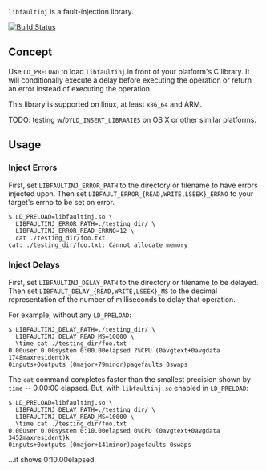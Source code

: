 

`libfaultinj` is a fault-injection library.

[![Build Status](https://travis-ci.org/androm3da/libfaultinj.svg?branch=master)](https://travis-ci.org/androm3da/libfaultinj)


## Concept

Use `LD_PRELOAD` to load `libfaultinj` in front of your platform's C library.  It will 
conditionally execute a delay before executing the operation or return an error instead
of executing the operation.

This library is supported on linux, at least `x86_64` and ARM.

TODO: testing w/`DYLD_INSERT_LIBRARIES` on OS X or other similar platforms.

## Usage

### Inject Errors
First, set `LIBFAULTINJ_ERROR_PATH` to the directory or filename to have errors injected upon.  Then set
`LIBFAULT_ERROR_{READ,WRITE,LSEEK}_ERRNO` to your target's errno to be set on error.

    $ LD_PRELOAD=libfaultinj.so \
      LIBFAULTINJ_ERROR_PATH=./testing_dir/ \
      LIBFAULTINJ_ERROR_READ_ERRNO=12 \
      cat ./testing_dir/foo.txt
    cat: ./testing_dir/foo.txt: Cannot allocate memory

### Inject Delays
First, set `LIBFAULTINJ_DELAY_PATH` to the directory or filename to be delayed.  Then set
`LIBFAULT_DELAY_{READ,WRITE,LSEEK}_MS` to the decimal representation of the number of
milliseconds to delay that operation.

For example, without any `LD_PRELOAD`:

    $ LIBFAULTINJ_DELAY_PATH=./testing_dir/ \
      LIBFAULTINJ_DELAY_READ_MS=10000 \
      \time cat ./testing_dir/foo.txt
    0.00user 0.00system 0:00.00elapsed ?%CPU (0avgtext+0avgdata 1748maxresident)k
    0inputs+0outputs (0major+79minor)pagefaults 0swaps

The `cat` command completes faster than the smallest precision shown by `time` -- 0.00:00 elapsed.  But, with `libfaultinj.so` enabled in `LD_PRELOAD`:

    $ LD_PRELOAD=libfaultinj.so \
      LIBFAULTINJ_DELAY_PATH=./testing_dir/ \
      LIBFAULTINJ_DELAY_READ_MS=10000 \
      \time cat ./testing_dir/foo.txt
    0.00user 0.00system 0:10.00elapsed 0%CPU (0avgtext+0avgdata 3452maxresident)k
    0inputs+0outputs (0major+141minor)pagefaults 0swaps

...it shows 0:10.00elapsed.
